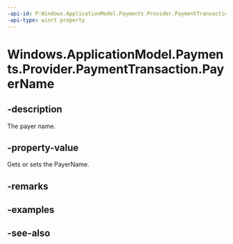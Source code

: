 ```yaml
---
-api-id: P:Windows.ApplicationModel.Payments.Provider.PaymentTransaction.PayerName
-api-type: winrt property
---
```


<!-- Property syntax
public string PayerName { get;  set; }
-->

# Windows.ApplicationModel.Payments.Provider.PaymentTransaction.PayerName

## -description
The payer name.

## -property-value
Gets or sets the PayerName.

## -remarks

## -examples

## -see-also